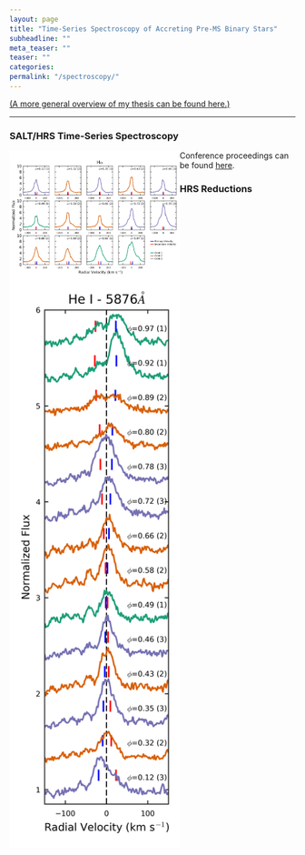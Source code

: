 ```yaml
---
layout: page
title: "Time-Series Spectroscopy of Accreting Pre-MS Binary Stars"
subheadline: ""
meta_teaser: ""
teaser: ""
categories:
permalink: "/spectroscopy/"
---
```


<a href='https://tofflemire.github.io/research/'>(A more general overview of my thesis can be found here.)</a>

<hr>

### SALT/HRS Time-Series Spectroscopy

<img src="/local_files/Ha_all.png" width="300" ALIGN="left">

<img src="/local_files/TWA_HeI.png" width="300" ALIGN="left">

Conference proceedings can be found <a href='/local_files/tofflemire_sfst.pdf' target='blank'>here</a>.

### HRS Reductions
